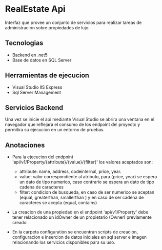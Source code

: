 # RealEstate Api

Interfaz que provee un conjunto de servicios para realizar tareas de administracion sobre propiedades de lujo.

## Tecnologias

* Backend en .net5
* Base de datos en SQL Server

## Herramientas de ejecucion

* Visual Studio IIS Express
* Sql Server Management

## Servicios Backend

Una vez se inicie el api mediante Visual Studio se abrira una ventana en el navegador que reflejara el consumo de los endpoint del proyecto y permitira su ejecucion en un entorno de pruebas.

## Anotaciones

* Para la ejecucion del endpoint 'api/v1/Property/{attribute}/{value}/{filter}' los valores aceptados son:
  
  * attribute: name, address, codeinternal, price, year.
  * value: valor correspondiente al atributo, para (price, year) se espera un dato de tipo numerico, caso contrario se espera un dato de tipo cadena de caracteres
  * filter: condicion de busqueda, en caso de ser numerico se aceptan (equal, greaterthan, smallerthan ) y en caso de ser cadena de caracteres se acepta (equal, contains)

* La creacion de una propiedad en el endpoint 'api/v1/Property' debe tener relacionado un idOwner de un propietario (Owner) previamente creado
* En la carpeta configuration se encuentran scripts de creacion, configuracion e insercion de datos iniciales en sql server e imagen relacionando los servicios disponibles para su uso.
